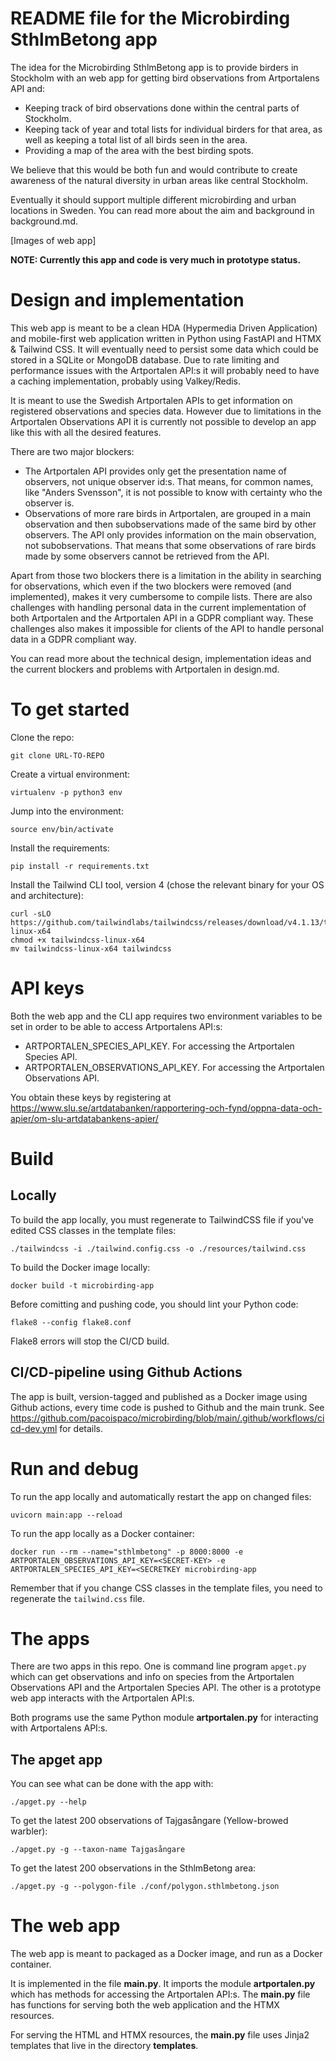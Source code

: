 # README file for the Microbirding SthlmBetong app

The idea for the Microbirding SthlmBetong app is to provide birders in Stockholm with an web app for getting bird observations from Artportalens API and:

  * Keeping track of bird observations done within the central parts of Stockholm.
  * Keeping tack of year and total lists for individual birders for that area, as well as keeping a total list of all birds seen in the area.
  * Providing a map of the area with the best birding spots.

We believe that this would be both fun and would contribute to create awareness of the natural diversity in urban areas like central Stockholm.

Eventually it should support multiple different microbirding and urban locations in Sweden. You can read more about the aim and background in background.md.

[Images of web app]

**NOTE: Currently this app and code is very much in prototype status.**

# Design and implementation

This web app is meant to be a clean HDA (Hypermedia Driven Application) and mobile-first web application written in Python using FastAPI and HTMX & Tailwind CSS. It will eventually need to persist some data which could be stored in a SQLite or MongoDB database. Due to rate limiting and performance issues with the Artportalen API:s it will probably need to have a caching implementation, probably using Valkey/Redis.

It is meant to use the Swedish Artportalen APIs to get information on registered observations and species data. However due to limitations in the Artportalen Observations API it is currently not possible to develop an app like this with all the desired features.

There are two major blockers:

  * The Artportalen API provides only get the presentation name of observers, not unique observer id:s. That means, for common names, like "Anders Svensson", it is not possible to know with certainty who the observer is.
  * Observations of more rare birds in Artportalen, are grouped in a main observation and then subobservations made of the same bird by other observers. The API only provides information on the main observation, not subobservations. That means that some observations of rare birds made by some observers cannot be retrieved from the API.

Apart from those two blockers there is a limitation in the ability in searching for observations, which even if the two blockers were removed (and implemented), makes it very cumbersome to compile lists. There are also challenges with handling personal data in the current implementation of both Artportalen and the Artportalen API in a GDPR compliant way. These challenges also makes it impossible for clients of the API to handle personal data in a GDPR compliant way.

You can read more about the technical design, implementation ideas and the current blockers and problems with Artportalen in design.md.

# To get started

Clone the repo:
```
git clone URL-TO-REPO
```

Create a virtual environment:
```
virtualenv -p python3 env
```

Jump into the environment:
```
source env/bin/activate
```

Install the requirements:
```
pip install -r requirements.txt
```

Install the Tailwind CLI tool, version 4 (chose the relevant binary for your OS and architecture):
```
curl -sLO https://github.com/tailwindlabs/tailwindcss/releases/download/v4.1.13/tailwindcss-linux-x64
chmod +x tailwindcss-linux-x64
mv tailwindcss-linux-x64 tailwindcss
```

# API keys

Both the web app and the CLI app requires two environment variables to be set in order to be able to access Artportalens API:s:
 * ARTPORTALEN_SPECIES_API_KEY. For accessing the Artportalen Species API.
 * ARTPORTALEN_OBSERVATIONS_API_KEY. For accessing the Artportalen Observations API.

You obtain these keys by registering at https://www.slu.se/artdatabanken/rapportering-och-fynd/oppna-data-och-apier/om-slu-artdatabankens-apier/

# Build

## Locally

To build the app locally, you must regenerate to TailwindCSS file if you've edited CSS classes in the template files:
```
./tailwindcss -i ./tailwind.config.css -o ./resources/tailwind.css
```

To build the Docker image locally:
```
docker build -t microbirding-app
```

Before comitting and pushing code, you should lint your Python code:
```
flake8 --config flake8.conf
```
Flake8 errors will stop the CI/CD build.

## CI/CD-pipeline using Github Actions

The app is built, version-tagged and published as a Docker image using Github actions, every time code is pushed to Github and the main trunk. See https://github.com/pacoispaco/microbirding/blob/main/.github/workflows/cicd-dev.yml for details.

# Run and debug

To run the app locally and automatically restart the app on changed files:
```
uvicorn main:app --reload
```

To run the app locally as a Docker container:
```
docker run --rm --name="sthlmbetong" -p 8000:8000 -e ARTPORTALEN_OBSERVATIONS_API_KEY=<SECRET-KEY> -e ARTPORTALEN_SPECIES_API_KEY=<SECRETKEY microbirding-app
```

Remember that if you change CSS classes in the template files, you need to regenerate the `tailwind.css` file.

# The apps

There are two apps in this repo. One is command line program `apget.py` which can get observations and info on species from the Artportalen Observations API and the Artportalen Species API. The other is a prototype web app interacts with the Artportalen API:s.

Both programs use the same Python module **artportalen.py** for interacting with Artportalens API:s.

## The apget app

You can see what can be done with the app with:
```
./apget.py --help
```

To get the latest 200 observations of Tajgasångare (Yellow-browed warbler):
```
./apget.py -g --taxon-name Tajgasångare
```

To get the latest 200 observations in the SthlmBetong area:
```
./apget.py -g --polygon-file ./conf/polygon.sthlmbetong.json
```

# The web app

The web app is meant to packaged as a Docker image, and run as a Docker container.

It is implemented in the file **main.py**. It imports the module **artportalen.py** which has methods for accessing the Artportalen API:s. The **main.py** file has functions for serving both the web application and the HTMX resources.

For serving the HTML and HTMX resources, the **main.py** file uses Jinja2 templates that live in the directory **templates**.
